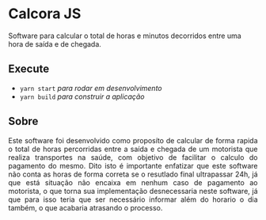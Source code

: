 # Calcora JS

Software para calcular o total de horas e minutos decorridos entre uma hora de saída e de chegada.

## Execute

 - ``yarn start`` _para rodar em desenvolvimento_
 - ``yarn build`` _para construir a aplicação_

## Sobre

<p align="justify">Este software foi desenvolvido como proposíto de calcular de forma rapida o total de horas percorridas entre a saída e chegada
de um motorista que realiza transportes na saúde, com objetivo de facilitar o calculo do pagamento do mesmo. Dito isto é importante enfatizar que este software não conta as horas de forma correta se o resutlado final ultrapassar 24h, já que está situação não encaixa em nenhum caso de pagamento ao motorista, o que torna sua implementação desnecessaria neste software, já que para isso teria que ser necessário informar além do horario o dia também, o que acabaria atrasando o processo.</p>

